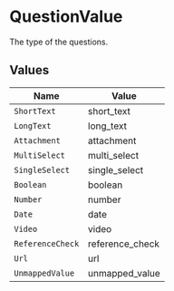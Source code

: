 # QuestionValue

The type of the questions.


## Values

| Name             | Value            |
| ---------------- | ---------------- |
| `ShortText`      | short_text       |
| `LongText`       | long_text        |
| `Attachment`     | attachment       |
| `MultiSelect`    | multi_select     |
| `SingleSelect`   | single_select    |
| `Boolean`        | boolean          |
| `Number`         | number           |
| `Date`           | date             |
| `Video`          | video            |
| `ReferenceCheck` | reference_check  |
| `Url`            | url              |
| `UnmappedValue`  | unmapped_value   |